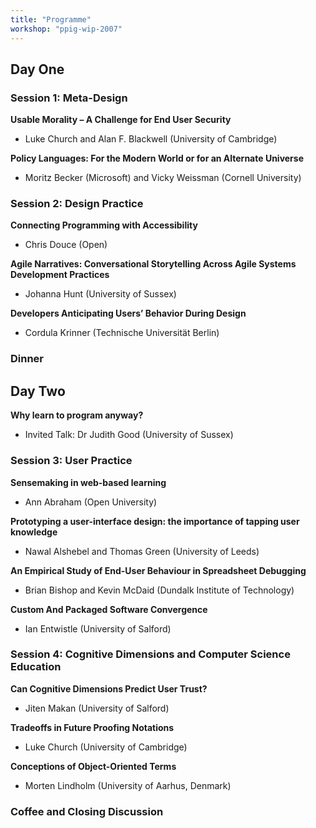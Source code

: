 ```yaml
---
title: "Programme"
workshop: "ppig-wip-2007"
---
```


## Day One

### Session 1: Meta-Design

**Usable Morality – A Challenge for End User Security**

- Luke Church and Alan F. Blackwell (University of Cambridge)

**Policy Languages: For the Modern World or for an Alternate Universe**

- Moritz Becker (Microsoft) and Vicky Weissman (Cornell University)

### Session 2: Design Practice

**Connecting Programming with Accessibility**

- Chris Douce (Open)

**Agile Narratives: Conversational Storytelling Across Agile Systems Development Practices**

- Johanna Hunt (University of Sussex)

**Developers Anticipating Users’ Behavior During Design**

- Cordula Krinner (Technische Universität Berlin)

### Dinner



## Day Two

**Why learn to program anyway?**

- Invited Talk: Dr Judith Good (University of Sussex)

### Session 3: User Practice

**Sensemaking in web-based learning**

- Ann Abraham (Open University)

**Prototyping a user-interface design: the importance of tapping user knowledge**

- Nawal Alshebel and Thomas Green (University of Leeds)

**An Empirical Study of End-User Behaviour in Spreadsheet Debugging**

- Brian Bishop and Kevin McDaid (Dundalk Institute of Technology)

**Custom And Packaged Software Convergence**

- Ian Entwistle (University of Salford)

### Session 4: Cognitive Dimensions and Computer Science Education

**Can Cognitive Dimensions Predict User Trust?**

- Jiten Makan (University of Salford)

**Tradeoffs in Future Proofing Notations**

- Luke Church (University of Cambridge)

**Conceptions of Object-Oriented Terms**

- Morten Lindholm (University of Aarhus, Denmark)


### Coffee and Closing Discussion

